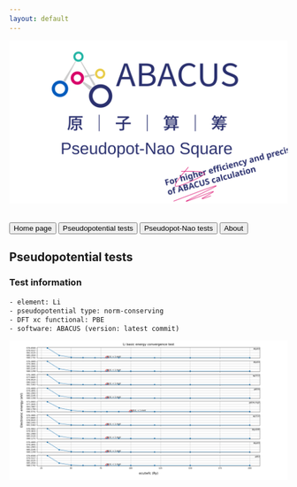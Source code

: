 ```yaml
---
layout: default
---
```


<link rel="stylesheet" type="text/css" href="../components/styles.css">



<p align="center">
    <img src="../../apns.svg">
</p>  

<br>
<button class="top_header_button" onclick="location.href='../../index.md'">
Home page</button>
<button class="top_header_button" onclick="location.href='pseudopotential.html'">
Pseudopotential tests</button>
<button class="top_header_button" onclick="location.href='../pseudopot-nao_tests/pseudopot-nao.html'">
Pseudopot-Nao tests</button>
<button class="top_header_button">
About</button>
<br>

## Pseudopotential tests
### Test information
    - element: Li
    - pseudopotential type: norm-conserving
    - DFT xc functional: PBE
    - software: ABACUS (version: latest commit)
    
<p align="center">
    <img src="../../apns_results/pseudopot/Li.png">
</p>  